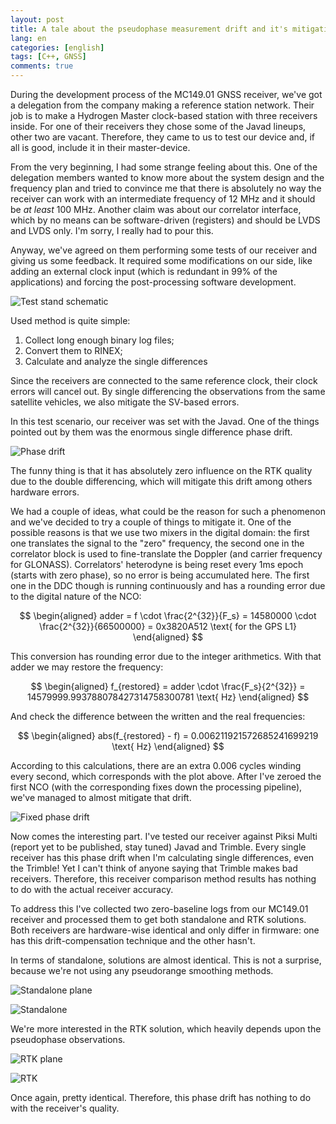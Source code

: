 ```yaml
---
layout: post
title: A tale about the pseudophase measurement drift and it's mitigation
lang: en
categories: [english]
tags: [C++, GNSS]
comments: true
---
```


During the development process of the MC149.01 GNSS receiver, we've got a delegation from the company making a reference station network. Their job is to make a Hydrogen Master clock-based station with three receivers inside. For one of their receivers they chose some of the Javad lineups, other two are vacant. Therefore, they came to us to test our device and, if all is good, include it in their master-device. 

From the very beginning, I had some strange feeling about this. One of the delegation members wanted to know more about the system design and the frequency plan and tried to convince me that there is absolutely no way the receiver can work with an intermediate frequency of 12 MHz and it should be _at least_ 100 MHz. Another claim was about our correlator interface, which by no means can be software-driven (registers) and should be LVDS and LVDS only. I'm sorry, I really had to pour this.

Anyway, we've agreed on them performing some tests of our receiver and giving us some feedback. It required some modifications on our side, like adding an external clock input (which is redundant in 99% of the applications) and forcing the post-processing software development. 

![Test stand schematic](/assets/img/phase_drift/test_stand.png) 

Used method is quite simple:

1. Collect long enough binary log files;
2. Convert them to RINEX;
3. Calculate and analyze the single differences

Since the receivers are connected to the same reference clock, their clock errors will cancel out. By single differencing the observations from the same satellite vehicles, we also mitigate the SV-based errors. 

In this test scenario, our receiver was set with the Javad. One of the things pointed out by them was the enormous single difference phase drift.

![Phase drift](/assets/img/phase_drift/phase.png)

The funny thing is that it has absolutely zero influence on the RTK quality due to the double differencing, which will mitigate this drift among others hardware errors. 

We had a couple of ideas, what could be the reason for such a phenomenon and we've decided to try a couple of things to mitigate it. One of the possible reasons is that we use two mixers in the digital domain: the first one translates the signal to the "zero" frequency, the second one in the correlator block is used to fine-translate the Doppler (and carrier frequency for GLONASS). Correlators' heterodyne is being reset every 1ms epoch (starts with zero phase), so no error is being accumulated here. The first one in the DDC though is running continuously and has a rounding error due to the digital nature of the NCO:

$$ \begin{aligned} adder = f \cdot \frac{2^{32}}{F_s} = 14580000 \cdot \frac{2^{32}}{66500000} = 0x3820A512 \text{ for the GPS L1} \end{aligned} $$

This conversion has rounding error due to the integer arithmetics. With that adder we may restore the frequency:

$$ \begin{aligned} f_{restored} = adder \cdot \frac{F_s}{2^{32}} = 14579999.993788078427314758300781 \text{ Hz} \end{aligned} $$

And check the difference between the written and the real frequencies:

$$ \begin{aligned} abs(f_{restored} - f) = 0.006211921572685241699219 \text{ Hz} \end{aligned} $$

According to this calculations, there are an extra 0.006 cycles winding every second, which corresponds with the plot above. After I've zeroed the first NCO (with the corresponding fixes down the processing pipeline), we've managed to almost mitigate that drift.

![Fixed phase drift](/assets/img/phase_drift/phase_fixed.png)

Now comes the interesting part. I've tested our receiver against Piksi Multi (report yet to be published, stay tuned) Javad and Trimble. Every single receiver has this phase drift when I'm calculating single differences, even the Trimble! Yet I can't think of anyone saying that Trimble makes bad receivers. Therefore, this receiver comparison method results has nothing to do with the actual receiver accuracy.

To address this I've collected two zero-baseline logs from our MC149.01 receiver and processed them to get both standalone and RTK solutions. Both receivers are hardware-wise identical and only differ in firmware: one has this drift-compensation technique and the other hasn't.

In terms of standalone, solutions are almost identical. This is not a surprise, because we're not using any pseudorange smoothing methods.

![Standalone plane](/assets/img/phase_drift/standalone_plane.png)

![Standalone](/assets/img/phase_drift/standalone.png)

We're more interested in the RTK solution, which heavily depends upon the pseudophase observations.

![RTK plane](/assets/img/phase_drift/rtk_plane.png)

![RTK](/assets/img/phase_drift/rtk.png)

Once again, pretty identical. Therefore, this phase drift has nothing to do with the receiver's quality.

